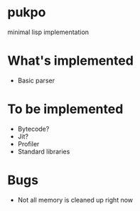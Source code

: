# pukpo
minimal lisp implementation

# What's implemented
- Basic parser

# To be implemented
- Bytecode?
- Jit?
- Profiler
- Standard libraries

# Bugs
- Not all memory is cleaned up right now
